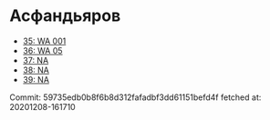 # Асфандьяров
- [35: WA 001](35.md)
- [36: WA 05](36.md)
- [37: NA](37.md)
- [38: NA](38.md)
- [39: NA](39.md)

Commit: 59735edb0b8f6b8d312fafadbf3dd61151befd4f
 fetched at: 20201208-161710

